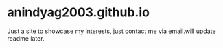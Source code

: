 # anindyag2003.github.io
Just a site to showcase my interests, just contact me via email.will update readme later.
